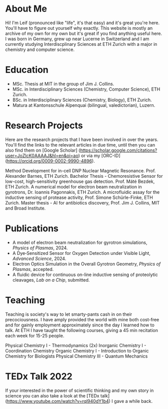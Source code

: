 # About Me
Hi! I'm Leif (pronounced like "life", it's that easy) and it's great you're here. You'll have to figure out yourself why exactly. This website is mostly an archive of my own for my own but it's great if you find anything useful here. I was born in Germany, grew up near Lucerne in Switzerland and I am currently studying Interdiscplinary Sciences at ETH Zurich with a major in chemistry and computer science. 

# Education 
- MSc. Thesis at MIT in the group of Jim J. Collins. 
- MSc. in Interdisciplinary Sciences (Chemistry, Computer Science), ETH Zurich.
- BSc. in Interdisciplinary Sciences (Chemistry, Biology), ETH Zurich.
- Matura at Kantonsschule Alpenquai (bilingual, valedictorian), Luzern. 

# Research Projects
Here are the research projects that I have been involved in over the years. You'll find the links to the relevant articles in due time, until then you can also find them on [Google Scholar] (https://scholar.google.com/citations?user=JoZlcK0AAAAJ&hl=en&oi=ao) or via my [ORC-ID] (https://orcid.org/0009-0002-9990-4896). 

Method Development for in-cell DNP Nuclear Magnetic Resonance. Prof. Alexander Barnes, ETH Zurich.
Bachelor Thesis - Chemoresistive Sensor for low-cost, high-sensitivity greenhouse gas detection. Prof. Máté Bezdek, ETH Zurich. 
A numerical model for electron beam neutralization in gyrotrons, Dr. Ioannis Pagonnakis, ETH Zurich. 
A microfluidic assay for the inductive sensing of protease activity, Prof. Simone Schürle-Finke, ETH Zurich. 
Master thesis - AI for antibiotics discovery, Prof. Jim J. Collins, MIT and Broad Institute. 

# Publications 
- A model of electron beam neutralization for gyrotron simulations, *Physics of Plasmas*, 2024.
- A Dye‐Sensitized Sensor for Oxygen Detection under Visible Light, *Advanced Science*, 2024.
- Electron Optics Simulation in the Overall Gyrotron Geometry, *Physics of Plasmas*, accepted.
- A fluidic device for continuous on-line inductive sensing of proteolytic cleavages, *Lab on a Chip*, submitted. 

# Teaching
Teaching is society's way to let smarty-pants cash in on their precociousness. I have amply provided the world with mine both cost-free and for gainly employment approximately since the day I learned how to talk. At ETH I have taught the following courses, giving a 45 min recitation each week for 15-25 people.

Physical Chemistry I - Thermodynamics (2x)
Inorganic Chemistry I - Coordination Chemistry
Organic Chemistry I - Introduction to Organic Chemistry for Biologists
Physical Chemistry III - Quantum Mechanics

# TEDx Talk 2022
If your interested in the power of scientific thinking and my own story in science you can also take a look at the [TEDx talk] (https://www.youtube.com/watch?v=rql940dY1b4) I gave a while back.
